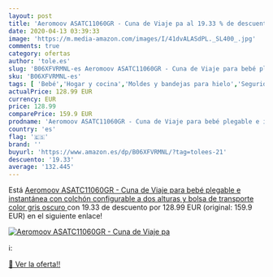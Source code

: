 ```yaml
---
layout: post
title: 'Aeromoov ASATC11060GR - Cuna de Viaje pa al 19.33 % de descuento'
date: 2020-04-13 03:39:33
image: 'https://m.media-amazon.com/images/I/41dvALASdPL._SL400_.jpg'
comments: true
category: ofertas
author: 'tole.es'
slug: 'B06XFVRMNL-es Aeromoov ASATC11060GR - Cuna de Viaje para bebé plegable e...'
sku: 'B06XFVRMNL-es'
tags: [ 'Bebé','Hogar y cocina','Moldes y bandejas para hielo','Seguridad','Utensilios de bar','Utensilios de cocina','Vigilabebés','bebé', ]
actualPrice: 128.99 EUR
currency: EUR
price: 128.99
comparePrice: 159.9 EUR
prodname: 'Aeromoov ASATC11060GR - Cuna de Viaje para bebé plegable e instantánea con colchón configurable a dos alturas y bolsa de transporte  color gris oscuro '
country: 'es'
flag: '🇪🇸'
brand: ''
buyurl: 'https://www.amazon.es/dp/B06XFVRMNL/?tag=tolees-21'
descuento: '19.33'
average: '132.445'
---
```


Está [Aeromoov ASATC11060GR - Cuna de Viaje para bebé plegable e instantánea con colchón configurable a dos alturas y bolsa de transporte  color gris oscuro ](https://www.amazon.es/dp/B06XFVRMNL/?tag=tolees-21) con 19.33 de descuento por 128.99 EUR (original: 159.9 EUR) en el siguiente enlace!

[![Aeromoov ASATC11060GR - Cuna de Viaje pa](https://m.media-amazon.com/images/I/41dvALASdPL._SL400_.jpg)](https://www.amazon.es/dp/B06XFVRMNL/?tag=tolees-21)

ℹ️:


[🛒 Ver la oferta!!](https://www.amazon.es/dp/B06XFVRMNL/?tag=tolees-21)
